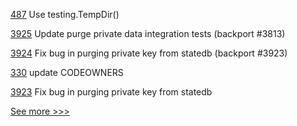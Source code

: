 
[487](https://github.com/hyperledger-labs/orion-server/pull/487) Use testing.TempDir()

[3925](https://github.com/hyperledger/fabric/pull/3925) Update purge private data integration tests (backport #3813)

[3924](https://github.com/hyperledger/fabric/pull/3924) Fix bug in purging private key from statedb (backport #3923)

[330](https://github.com/hyperledger-labs/blockchain-explorer/pull/330) update CODEOWNERS

[3923](https://github.com/hyperledger/fabric/pull/3923) Fix bug in purging private key from statedb


[See more >>>](https://start-here.hyperledger.org/pull-requests)
